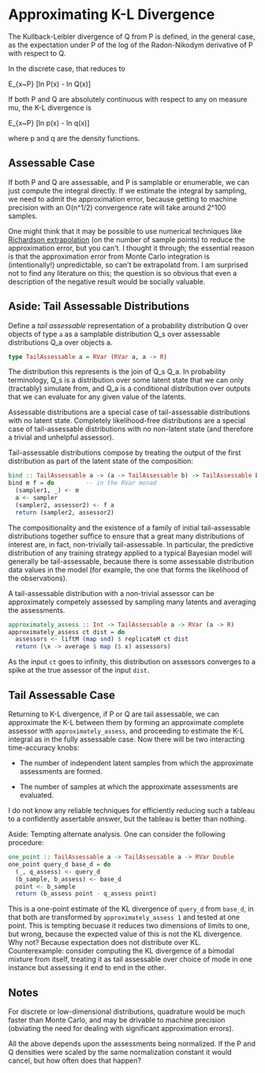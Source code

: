 Approximating K-L Divergence
============================

The Kullback-Leibler divergence of Q from P is defined, in the general
case, as the expectation under P of the log of the Radon-Nikodym
derivative of P with respect to Q.

In the discrete case, that reduces to

  E_{x~P} [ln P(x) - ln Q(x)]

If both P and Q are absolutely continuous with respect to any
on measure mu, the K-L divergence is

  E_{x~P} [ln p(x) - ln q(x)]

where p and q are the density functions.

Assessable Case
---------------

If both P and Q are assessable, and P is samplable or enumerable, we
can just compute the integral directly.  If we estimate the integral
by sampling, we need to admit the approximation error, because getting
to machine precision with an O(n^1/2) convergence rate will take
around 2^100 samples.

One might think that it may be possible to use numerical techniques
like [Richardson
extrapolation](https://en.wikipedia.org/wiki/Richardson_extrapolation)
(on the number of sample points) to reduce the approximation error,
but you can't.  I thought it through; the essential reason is that the
approximation error from Monte Carlo integration is (intentionally!)
unpredictable, so can't be extrapolatd from.  I am surprised not to
find any literature on this; the question is so obvious that even a
description of the negative result would be socially valuable.

Aside: Tail Assessable Distributions
------------------------------------

Define a _tail assessable_ representation of a probability
distribution Q over objects of type `a` as a samplable distribution
Q_s over assessable distributions Q_a over objects a.

```haskell
type TailAssessable a = RVar (RVar a, a -> R)
```

The distribution this represents is the join of Q_s Q_a.  In
probability terminology, Q_s is a distribution over some latent state
that we can only (tractably) simulate from, and Q_a is a conditional
distribution over outputs that we can evaluate for any given value of
the latents.

Assessable distributions are a special case of tail-assessable
distributions with no latent state.  Completely likelihood-free
distributions are a special case of tail-assessable distributions with
no non-latent state (and therefore a trivial and unhelpful assessor).

Tail-assessable distributions compose by treating the output of the
first distribution as part of the latent state of the composition:

```haskell
bind :: TailAssessable a -> (a -> TailAssessable b) -> TailAssessable b
bind m f = do         -- in the RVar monad
  (sampler1, _) <- m
  a <- sampler
  (sampler2, assessor2) <- f a
  return (sampler2, assessor2)
```

The compositionality and the existence of a family of initial
tail-assessable distributions together suffice to ensure that a great
many distributions of interest are, in fact, non-trivially
tail-assessable.  In particular, the predictive distribution of any
training strategy applied to a typical Bayesian model will generally
be tail-assessable, because there is some assessable distribution data
values in the model (for example, the one that forms the likelihood of
the observations).

A tail-assessable distribution with a non-trivial assessor can be
approximately competely assessed by sampling many latents and
averaging the assessments.

```haskell
approximately_assess :: Int -> TailAssessable a -> RVar (a -> R)
approximately_assess ct dist = do
  assessors <- liftM (map snd) $ replicateM ct dist
  return (\x -> average $ map ($ x) assessors)
```

As the input `ct` goes to infinity, this distribution on assessors
converges to a spike at the true assessor of the input `dist`.

Tail Assessable Case
--------------------

Returning to K-L divergence, if P or Q are tail assessable, we can
approximate the K-L between them by forming an approximate complete
assessor with `approximately_assess`, and proceeding to estimate the
K-L integral as in the fully assessable case.  Now there will be two
interacting time-accuracy knobs:

- The number of independent latent samples from which the approximate
  assessments are formed.

- The number of samples at which the approximate assessments are
  evaluated.

I do not know any reliable techniques for efficiently reducing such a
tableau to a confidently assertable answer, but the tableau is better
than nothing.

Aside: Tempting alternate analysis.  One can consider the following
procedure:

```haskell
one_point :: TailAssessable a -> TailAssessable a -> RVar Double
one_point query_d base_d = do
  (_, q_assess) <- query_d
  (b_sample, b_assess) <- base_d
  point <- b_sample
  return (b_assess point - q_assess point)
```

This is a one-point estimate of the KL divergence of `query_d` from
`base_d`, in that both are transformed by `approximately_assess 1` and
tested at one point.  This is tempting becuase it reduces two
dimensions of limits to one, but wrong, because the expected value of
this is not the KL divergence.  Why not?  Because expectation does not
distribute over KL.  Counterexample: consider computing the KL
divergence of a bimodal mixture from itself, treating it as tail
assessable over choice of mode in one instance but assessing it end to
end in the other.

Notes
-----

For discrete or low-dimensional distributions, quadrature would be
much faster than Monte Carlo, and may be drivable to machine precision
(obviating the need for dealing with significant approximation
errors).

All the above depends upon the assessments being normalized.  If the P
and Q densities were scaled by the same normalization constant it
would cancel, but how often does that happen?
